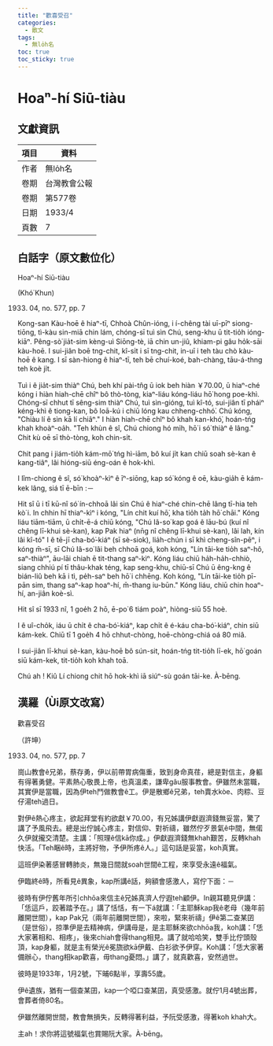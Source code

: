 ```yaml
---
title: "歡喜受召"
categories:
  - 散文
tags:
  - 無lo̍h名
toc: true
toc_sticky: true
---
```


# Hoaⁿ-hí Siū-tiàu

## 文獻資訊

| 項目 | 資料 |
|---|---|
| 作者 | 無lo̍h名 |
| 卷期 | 台灣教會公報 |
| 卷期 | 第577卷 |
| 日期 | 1933/4 |
| 頁數 | 7 |

## 白話字（原文數位化）

Hoaⁿ-hí Siū-tiàu

(Khó͘ Khun)

1933. 04, no. 577, pp. 7

Kong-san Kàu-hoē ê hiaⁿ-tī, Chhoà Chûn-ióng, i í-chêng tài uī-pīⁿ siong-tiōng, tì-kàu sin-miā chin lám, chóng-sī tuì sìn Chú, seng-khu ū tit-tio̍h ióng-kiāⁿ. Pêng-sò͘ jia̍t-sim kèng-uì Siōng-tè, iā chin un-jiû, khiam-pi gâu ho̍k-sāi kàu-hoē. I sui-jiân boē tng-chit, kî-si̍t i sī tng-chit, in-uī i teh tàu chò kàu-hoē ê kang. I sī sàn-hiong ê hiaⁿ-tī, teh bē chuí-koé, bah-chàng, tāu-á-thng teh koè ji̍t.

Tuì i ê jia̍t-sim thiàⁿ Chú, beh khí pài-tn̂g ū iok beh hiàn ￥70.00, ū hiaⁿ-ché kóng i hiàn hiah-chē chîⁿ bô thò-tòng, kiaⁿ-liáu kóng-liáu hō͘ hong poe-khì. Chóng-sī chhut tī sêng-sim thiàⁿ Chú, tuì sìn-gióng, tuì kî-tó, sui-jiân tī pháiⁿ kéng-khì ê tiong-kan, bô loā-kú i chiū lóng kau chheng-chhó͘. Chú kóng, "Chiàu lí ê sìn kā lí chiâⁿ." I hiàn hiah-chē chîⁿ bô khah kan-khó͘, hoán-tńg khah khoàⁿ-oa̍h. "Teh khùn ê sî, Chú chiong hó mi̍h, hō͘ i só͘ thiàⁿ ê lâng." Chit kù oē sī thò-tòng, koh chin-si̍t.

Chit pang i jiám-tio̍h kám-mō͘ tńg hì-iām, bô kuí ji̍t kan chiū soah sè-kan ê kang-tiâⁿ, lâi hióng-siū éng-oán ê hok-khì.

I lîm-chiong ê sî, só͘ khoàⁿ-kìⁿ ê īⁿ-siōng, kap só͘ kóng ê oē, kàu-gia̍h ē kám-kek lâng, siá tī ē-bīn :－

Hit sî ū i tī kū-nî só͘ ín-chhoā lâi sìn Chú ê hiaⁿ-ché chin-chē lâng tī-hia teh kò͘ i. In chhin hī thiaⁿ-kìⁿ i kóng, "Lín chit kuí hō͘, kha tio̍h ta̍h hō͘ chāi." Kóng liáu tiām-tiām, ū chi̍t-ē-á chiū kóng, "Chú Iâ-so͘ kap goá ê lāu-bú (kuí nî chêng lī-khui sè-kan), kap Pak hiaⁿ (nn̄g nî chêng lī-khui sè-kan), lâi lah, kín lâi kî-tó" I ê tē-jī cha-bó͘-kiáⁿ (sī sè-siok), lia̍h-chún i sī khì cheng-sîn-pēⁿ, i kóng m̄-sī, sī Chú Iâ-so͘ lâi beh chhoā goá, koh kóng, "Lín tāi-ke tio̍h saⁿ-hô, saⁿ-thiàⁿ", āu-lāi chiah ē tit-thang saⁿ-kìⁿ. Kóng liáu chiū ha̍h-ha̍h-chhiò, siang chhiú pí tī thâu-khak téng, kap seng-khu, chiū-sī Chú ū êng-kng ê bián-liû beh kā i tì, pe̍h-saⁿ beh hō͘ i chhēng. Koh kóng, "Lín tāi-ke tio̍h pī-pān sim, thang saⁿ-kap hoaⁿ-hí, m̄-thang iu-būn." Kóng liáu, chiū chin hoaⁿ-hí, an-jiân koè-sì.

Hit sî sī 1933 nî, 1 goe̍h 2 hō, ē-po͘ 6 tiám poàⁿ, hiòng-siū 55 hoè.

I ê uî-cho̍k, iáu ū chi̍t ê cha-bó͘-kiáⁿ, kap chi̍t ê é-káu cha-bó͘-kiáⁿ, chin siū kám-kek. Chiū tī 1 goe̍h 4 hō chhut-chòng, hoē-chòng-chiá oá 80 miâ.

I sui-jiân lī-khui sè-kan, kàu-hoē bô sún-sit, hoán-tńg tit-tio̍h lī-ek, hō͘ goán siū kám-kek, tit-tio̍h koh khah toā.

Chú ah ! Kiû Lí chiong chit hō hok-khì iā siúⁿ-sù goán tāi-ke. À-bēng.

## 漢羅（Ùi原文改寫）

歡喜受召

（許坤）

1933. 04, no. 577, pp. 7

崗山教會ê兄弟，蔡存勇，伊以前帶胃病傷重，致到身命真荏，總是對信主，身軀有得著勇健。平素熱心敬畏上帝，也真溫柔，謙卑gâu服事教會。伊雖然未當職，其實伊是當職，因為伊teh鬥做教會ê工。伊是散鄉ê兄弟，teh賣水kòe、肉粽、豆仔湯teh過日。

對伊ê熱心疼主，欲起拜堂有約欲獻￥70.00，有兄姊講伊獻遐濟錢無妥當，驚了講了予風飛去。總是出佇誠心疼主，對信仰、對祈禱，雖然佇歹景氣ê中間，無偌久伊就攏交清楚。主講：「照理ê信kā你成。」伊獻遐濟錢無khah艱苦，反轉khah快活。「Teh睏ê時，主將好物，予伊所疼ê人。」這句話是妥當，koh真實。

這班伊染著感冒轉肺炎，無幾日間就soah世間ê工程，來享受永遠ê福氣。

伊臨終ê時，所看見ê異象，kap所講ê話，夠額會感激人，寫佇下面：－

彼時有伊佇舊年所引chhōa來信主ê兄姊真濟人佇遐teh顧伊。In親耳聽見伊講：「恁這戶，跤著踏予在。」講了恬恬，有一下á就講：「主耶穌kap我ê老母（幾年前離開世間），kap Pak兄（兩年前離開世間），來啦，緊來祈禱」伊ê第二查某囝（是世俗），掠準伊是去精神病，伊講毋是，是主耶穌來欲chhōa我，koh講：「恁大家著相和、相疼」，後來chiah會得thang相見。講了就哈哈笑，雙手比佇頭殼頂，kap身軀，就是主有榮光ê冕旒欲kā伊戴、白衫欲予伊穿。Koh講：「恁大家著備辦心，thang相kap歡喜，毋thang憂悶。」講了，就真歡喜，安然過世。

彼時是1933年，1月2號，下晡6點半，享壽55歲。

伊ê遺族，猶有一個查某囝，kap一个啞口查某囝，真受感激。就佇1月4號出葬，會葬者倚80名。

伊雖然離開世間，教會無損失，反轉得著利益，予阮受感激，得著koh khah大。

主ah！求你將這號福氣也賞賜阮大家。À-bēng。
